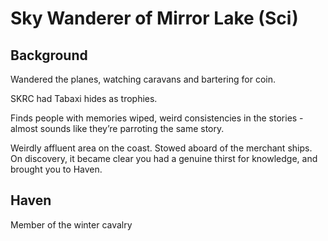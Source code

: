 # Sky Wanderer of Mirror Lake (Sci)

## Background

Wandered the planes, watching caravans and bartering for coin.

SKRC had Tabaxi hides as trophies.

Finds people with memories wiped, weird consistencies in the stories - almost sounds like they’re parroting the same story.

Weirdly affluent area on the coast. Stowed aboard of the merchant ships. On discovery, it became clear you had a genuine thirst for knowledge, and brought you to Haven.

## Haven

Member of the winter cavalry